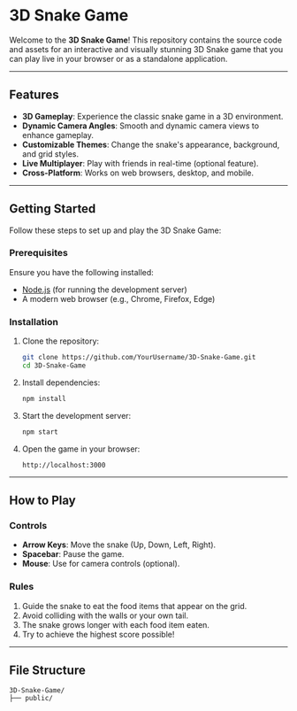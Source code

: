 # 3D Snake Game

Welcome to the **3D Snake Game**! This repository contains the source code and assets for an interactive and visually stunning 3D Snake game that you can play live in your browser or as a standalone application.

---

## Features

- **3D Gameplay**: Experience the classic snake game in a 3D environment.
- **Dynamic Camera Angles**: Smooth and dynamic camera views to enhance gameplay.
- **Customizable Themes**: Change the snake's appearance, background, and grid styles.
- **Live Multiplayer**: Play with friends in real-time (optional feature).
- **Cross-Platform**: Works on web browsers, desktop, and mobile.

---

## Getting Started

Follow these steps to set up and play the 3D Snake Game:

### Prerequisites

Ensure you have the following installed:
- [Node.js](https://nodejs.org/) (for running the development server)
- A modern web browser (e.g., Chrome, Firefox, Edge)

### Installation

1. Clone the repository:
   ```bash
   git clone https://github.com/YourUsername/3D-Snake-Game.git
   cd 3D-Snake-Game
   ```

2. Install dependencies:
   ```bash
   npm install
   ```

3. Start the development server:
   ```bash
   npm start
   ```

4. Open the game in your browser:
   ```
   http://localhost:3000
   ```

---

## How to Play

### Controls

- **Arrow Keys**: Move the snake (Up, Down, Left, Right).
- **Spacebar**: Pause the game.
- **Mouse**: Use for camera controls (optional).

### Rules

1. Guide the snake to eat the food items that appear on the grid.
2. Avoid colliding with the walls or your own tail.
3. The snake grows longer with each food item eaten.
4. Try to achieve the highest score possible!

---

## File Structure

```
3D-Snake-Game/
├── public/

